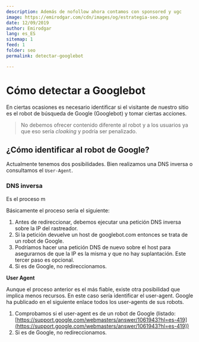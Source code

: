 ```yaml
---
description: Además de nofollow ahora contamos con sponsored y ugc
image: https://emirodgar.com/cdn/images/og/estrategia-seo.png
date: 12/09/2019
author: Emirodgar
lang: es_ES
sitemap: 1
feed: 1
folder: seo
permalink: detectar-googlebot

--- 
```


# Cómo detectar a Googlebot

En ciertas ocasiones es necesario identificar si el visitante de nuestro sitio es el robot de búsqueda de Google (Googlebot) y tomar ciertas acciones.

> No debemos ofrecer contenido diferente al robot y a los usuarios ya que eso sería *cloaking* y podría ser penalizado.

## ¿Cómo identificar al robot de Google?

Actualmente tenemos dos posibilidades. Bien realizamos una DNS inversa o consultamos el `User-Agent`.

### DNS inversa

  Es el proceso m

Básicamente el proceso sería el siguiente:

  

1.  Antes de redireccionar, debemos ejecutar una petición DNS inversa sobre la IP del rastreador.
2.  Si la petición devuelve un host de googlebot.com entonces se trata de un robot de Google.
3.  Podríamos hacer una petición DNS de nuevo sobre el host para asegurarnos de que la IP es la misma y que no hay suplantación. Este tercer paso es opcional.
4.  Si es de Google, no redireccionamos.

  

**User Agent**

  

Aunque el proceso anterior es el más fiable, existe otra posibilidad que implica menos recursos. En este caso sería identificar el user-agent. Google ha publicado en el siguiente enlace todos los user-agents de sus robots.

1.  Comprobamos si el user-agent es de un robot de Google (listado: [https://support.google.com/webmasters/answer/1061943?hl=es-419](https://support.google.com/webmasters/answer/1061943?hl=es-419))
2.  Si es de Google, no redireccionamos.
<!--stackedit_data:
eyJoaXN0b3J5IjpbMTA2NTY1OTk2Nl19
-->